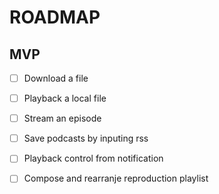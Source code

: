 # ROADMAP

## MVP

-[ ] Download a file

-[ ] Playback a local file

-[ ] Stream an episode

-[ ] Save podcasts by inputing rss

-[ ] Playback control from notification

-[ ] Compose and rearranje reproduction playlist
